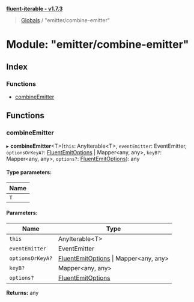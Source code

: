 **[fluent-iterable - v1.7.3](../README.md)**

> [Globals](../README.md) / "emitter/combine-emitter"

# Module: "emitter/combine-emitter"

## Index

### Functions

* [combineEmitter](_emitter_combine_emitter_.md#combineemitter)

## Functions

### combineEmitter

▸ **combineEmitter**\<T>(`this`: AnyIterable\<T>, `eventEmitter`: EventEmitter, `optionsOrKeyA?`: [FluentEmitOptions](../interfaces/_types_base_.fluentemitoptions.md) \| Mapper\<any, any>, `keyB?`: Mapper\<any, any>, `options?`: [FluentEmitOptions](../interfaces/_types_base_.fluentemitoptions.md)): any

#### Type parameters:

Name |
------ |
`T` |

#### Parameters:

Name | Type |
------ | ------ |
`this` | AnyIterable\<T> |
`eventEmitter` | EventEmitter |
`optionsOrKeyA?` | [FluentEmitOptions](../interfaces/_types_base_.fluentemitoptions.md) \| Mapper\<any, any> |
`keyB?` | Mapper\<any, any> |
`options?` | [FluentEmitOptions](../interfaces/_types_base_.fluentemitoptions.md) |

**Returns:** any
